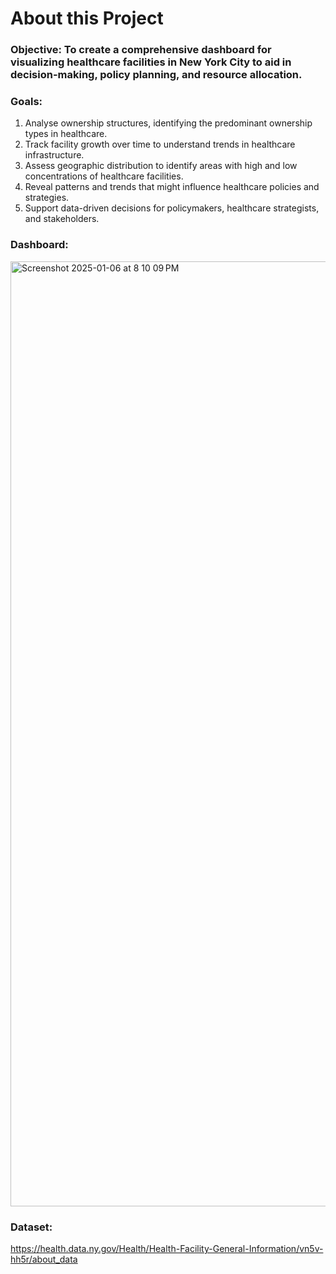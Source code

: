 # About this Project
### Objective: To create a comprehensive dashboard for visualizing healthcare facilities in New York City to aid in decision-making, policy planning, and resource allocation.

### Goals:
1. Analyse ownership structures, identifying the predominant ownership types in healthcare.
2. Track facility growth over time to understand trends in healthcare infrastructure.
3. Assess geographic distribution to identify areas with high and low concentrations of healthcare facilities.
4. Reveal patterns and trends that might influence healthcare policies and strategies.
5. Support data-driven decisions for policymakers, healthcare strategists, and stakeholders.

### Dashboard:
<img width="1512" alt="Screenshot 2025-01-06 at 8 10 09 PM" src="https://github.com/user-attachments/assets/13575457-2a4b-4ce1-8960-505de47bb556" />

### Dataset:
https://health.data.ny.gov/Health/Health-Facility-General-Information/vn5v-hh5r/about_data
